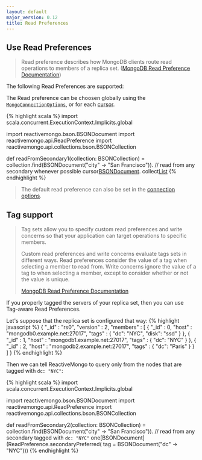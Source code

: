 ```yaml
---
layout: default
major_version: 0.12
title: Read Preferences
---
```


## Use Read Preferences

> Read preference describes how MongoDB clients route read operations to members of a replica set. ([MongoDB Read Preference Documentation](http://docs.mongodb.org/manual/core/read-preference/))

The following Read Preferences are supported:

The Read preference can be choosen globally using the [`MongoConnectionOptions`](../../api/index.html#reactivemongo.api.MongoConnectionOptions), or for each [cursor](../../api/index.html#reactivemongo.api.collections.GenericQueryBuilder@cursor[T](readPreference:reactivemongo.api.ReadPreference,isMongo26WriteOp:Boolean)(implicitreader:GenericQueryBuilder.this.pack.Reader[T],implicitec:scala.concurrent.ExecutionContext,implicitcp:reactivemongo.api.CursorProducer[T]):cp.ProducedCursor).

{% highlight scala %}
import scala.concurrent.ExecutionContext.Implicits.global

import reactivemongo.bson.BSONDocument
import reactivemongo.api.ReadPreference
import reactivemongo.api.collections.bson.BSONCollection

def readFromSecondary1(collection: BSONCollection) = 
  collection.find(BSONDocument("city" -> "San Francisco")).
    // read from any secondary whenever possible
    cursor[BSONDocument](ReadPreference.secondaryPreferred).
    collect[List]()
{% endhighlight %}

> The default read preference can also be set in the [connection options](../tutorial/connect-database.html).

## Tag support

> Tag sets allow you to specify custom read preferences and write concerns so that your application can target operations to specific members.
>
> Custom read preferences and write concerns evaluate tags sets in different ways. Read preferences consider the value of a tag when selecting a member to read from. Write concerns ignore the value of a tag to when selecting a member, except to consider whether or not the value is unique.
>
> [MongoDB Read Preference Documentation ](http://docs.mongodb.org/manual/core/read-preference/#tag-sets)

If you properly tagged the servers of your replica set, then you can use Tag-aware Read Preferences.

Let's suppose that the replica set is configured that way:
{% highlight javascript %}
{
    "_id" : "rs0",
    "version" : 2,
    "members" : [
             {
                     "_id" : 0,
                     "host" : "mongodb0.example.net:27017",
                     "tags" : {
                             "dc": "NYC",
                             "disk": "ssd"
                     }
             },
             {
                     "_id" : 1,
                     "host" : "mongodb1.example.net:27017",
                     "tags" : {
                             "dc": "NYC"
                     }
             },
             {
                     "_id" : 2,
                     "host" : "mongodb2.example.net:27017",
                     "tags" : {
                             "dc": "Paris"
                     }
             }
     ]
}
{% endhighlight %}

Then we can tell ReactiveMongo to query only from the nodes that are tagged with `dc: "NYC"`:

{% highlight scala %}
import scala.concurrent.ExecutionContext.Implicits.global

import reactivemongo.bson.BSONDocument
import reactivemongo.api.ReadPreference
import reactivemongo.api.collections.bson.BSONCollection

def readFromSecondary2(collection: BSONCollection) = 
  collection.find(BSONDocument("city" -> "San Francisco")).
    // read from any secondary tagged with `dc: "NYC"`
    one[BSONDocument](ReadPreference.secondaryPreferred(
      tag = BSONDocument("dc" -> "NYC")))
{% endhighlight %}
